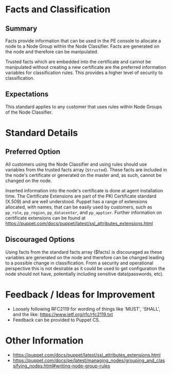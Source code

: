 # Facts and Classification

## Summary

Facts provide information that can be used in the PE console to allocate a node to a Node Group within the Node Classifier. Facts are generated on the node and therefore can be manipulated.

Trusted facts which are embedded into the certificate and cannot be manipulated without creating a new certificate are the preferred information variables for classification rules. This provides a higher level of security to classification.

## Expectations

This standard applies to any customer that uses rules within Node Groups of the Node Classifier.

# Standard Details

## Preferred Option

All customers using the Node Classifier and using rules should use variables from the trusted facts array (`$trusted`). These facts are included in the node's certificate or generated on the master and, as such, cannot be changed on the node.

Inserted information into the node's certificate is done at agent installation time. The Certificate Extensions are part of the PKI Certificate standard (X.509) and are well understood. Puppet has a range of extensions allocated, with names, that can be easily used by customers, such as `pp_role`, `pp_region`, `pp_datacenter`, and `pp_apptier`. Further information on certificate extensions can be found at https://puppet.com/docs/puppet/latest/ssl_attributes_extensions.html

## Discouraged Options

Using facts from the standard facts array ($facts) is discouraged as these variables are generated on the node and therefore can be changed leading to a possible change in classification. From a security and operational perspective this is not desirable as it could be used to get configuration the node should not have, potentially including sensitive data(passwords, etc).

# Feedback / Ideas for Improvement

* Loosely following RFC2119 for wording of things like 'MUST', 'SHALL', and the like: https://www.ietf.org/rfc/rfc2119.txt
* Feedback can be provided to Puppet CS.

# Other Information

* https://puppet.com/docs/puppet/latest/ssl_attributes_extensions.html
* https://puppet.com/docs/pe/latest/managing_nodes/grouping_and_classifying_nodes.html#writing-node-group-rules
